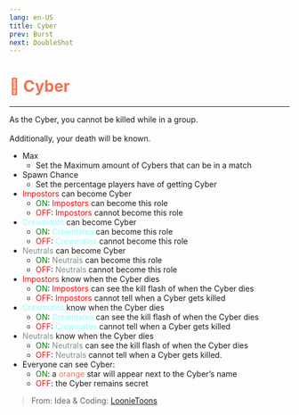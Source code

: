 ```yaml
---
lang: en-US
title: Cyber
prev: Burst
next: DoubleShot
---
```


# <font color=#f46f4e>📸 <b>Cyber</b></font> <Badge text="Helpful" type="tip" vertical="middle"/>

***

As the Cyber, you cannot be killed while in a group.<br><br>
Additionally, your death will be known.

- Max
  - Set the Maximum amount of Cybers that can be in a match
- Spawn Chance
  - Set the percentage players have of getting Cyber
- <font color=red>Impostors</font> can become Cyber
  - <font color=green>ON</font>: <font color=red>Impostors</font> can become this role
  - <font color=red>OFF</font>: <font color=red>Impostors</font> cannot become this role
- <font color=#8cffff>Crewmates</font> can become Cyber
  - <font color=green>ON</font>: <font color=#8cffff>Crewmates</font> can become this role
  - <font color=red>OFF</font>: <font color=#8cffff>Crewmates</font> cannot become this role
- <font color=#7f8c8d>Neutrals</font> can become Cyber
  - <font color=green>ON</font>: <font color=#7f8c8d>Neutrals</font> can become this role
  - <font color=red>OFF</font>: <font color=#7f8c8d>Neutrals</font> cannot become this role
- <font color=red>Impostors</font> know when the Cyber dies
  - <font color=green>ON</font>: <font color=red>Impostors</font> can see the kill flash of when the Cyber dies
  - <font color=red>OFF</font>: <font color=red>Impostors</font> cannot tell when a Cyber gets killed
- <font color=#8cffff>Crewmates</font> know when the Cyber dies
  - <font color=green>ON</font>: <font color=#8cffff>Crewmates</font> can see the kill flash of when the Cyber dies
  - <font color=red>OFF</font>: <font color=#8cffff>Crewmates</font> cannot tell when a Cyber gets killed
- <font color=#7f8c8d>Neutrals</font> know when the Cyber dies
  - <font color=green>ON</font>: <font color=#7f8c8d>Neutrals</font> can see the kill flash of when the Cyber dies
  - <font color=red>OFF</font>: <font color=#7f8c8d>Neutrals</font> cannot tell when a Cyber gets killed.
- Everyone can see Cyber:
  - <font color=green>ON</font>: a <font color=#f46f4e>orange</font> star will appear next to the Cyber’s name
  - <font color=red>OFF</font>: the Cyber remains secret

> From: Idea & Coding: [LoonieToons](https://github.com/Loonie-Toons/)
